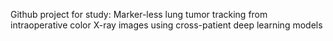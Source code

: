 Github project for study: Marker-less lung tumor tracking from intraoperative color X-ray images using cross-patient deep learning models
